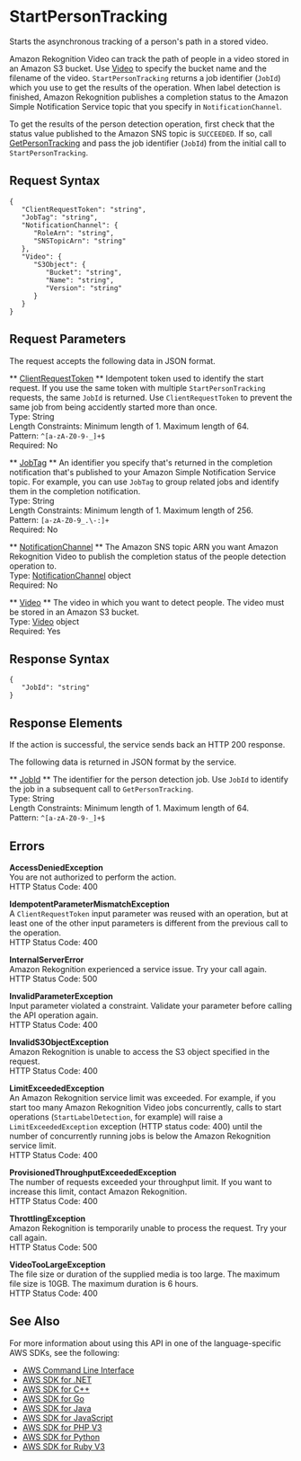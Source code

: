 # StartPersonTracking<a name="API_StartPersonTracking"></a>

Starts the asynchronous tracking of a person's path in a stored video\.

Amazon Rekognition Video can track the path of people in a video stored in an Amazon S3 bucket\. Use [Video](API_Video.md) to specify the bucket name and the filename of the video\. `StartPersonTracking` returns a job identifier \(`JobId`\) which you use to get the results of the operation\. When label detection is finished, Amazon Rekognition publishes a completion status to the Amazon Simple Notification Service topic that you specify in `NotificationChannel`\. 

To get the results of the person detection operation, first check that the status value published to the Amazon SNS topic is `SUCCEEDED`\. If so, call [GetPersonTracking](API_GetPersonTracking.md) and pass the job identifier \(`JobId`\) from the initial call to `StartPersonTracking`\.

## Request Syntax<a name="API_StartPersonTracking_RequestSyntax"></a>

```
{
   "ClientRequestToken": "string",
   "JobTag": "string",
   "NotificationChannel": { 
      "RoleArn": "string",
      "SNSTopicArn": "string"
   },
   "Video": { 
      "S3Object": { 
         "Bucket": "string",
         "Name": "string",
         "Version": "string"
      }
   }
}
```

## Request Parameters<a name="API_StartPersonTracking_RequestParameters"></a>

The request accepts the following data in JSON format\.

 ** [ClientRequestToken](#API_StartPersonTracking_RequestSyntax) **   <a name="rekognition-StartPersonTracking-request-ClientRequestToken"></a>
Idempotent token used to identify the start request\. If you use the same token with multiple `StartPersonTracking` requests, the same `JobId` is returned\. Use `ClientRequestToken` to prevent the same job from being accidently started more than once\.   
Type: String  
Length Constraints: Minimum length of 1\. Maximum length of 64\.  
Pattern: `^[a-zA-Z0-9-_]+$`   
Required: No

 ** [JobTag](#API_StartPersonTracking_RequestSyntax) **   <a name="rekognition-StartPersonTracking-request-JobTag"></a>
An identifier you specify that's returned in the completion notification that's published to your Amazon Simple Notification Service topic\. For example, you can use `JobTag` to group related jobs and identify them in the completion notification\.  
Type: String  
Length Constraints: Minimum length of 1\. Maximum length of 256\.  
Pattern: `[a-zA-Z0-9_.\-:]+`   
Required: No

 ** [NotificationChannel](#API_StartPersonTracking_RequestSyntax) **   <a name="rekognition-StartPersonTracking-request-NotificationChannel"></a>
The Amazon SNS topic ARN you want Amazon Rekognition Video to publish the completion status of the people detection operation to\.  
Type: [NotificationChannel](API_NotificationChannel.md) object  
Required: No

 ** [Video](#API_StartPersonTracking_RequestSyntax) **   <a name="rekognition-StartPersonTracking-request-Video"></a>
The video in which you want to detect people\. The video must be stored in an Amazon S3 bucket\.  
Type: [Video](API_Video.md) object  
Required: Yes

## Response Syntax<a name="API_StartPersonTracking_ResponseSyntax"></a>

```
{
   "JobId": "string"
}
```

## Response Elements<a name="API_StartPersonTracking_ResponseElements"></a>

If the action is successful, the service sends back an HTTP 200 response\.

The following data is returned in JSON format by the service\.

 ** [JobId](#API_StartPersonTracking_ResponseSyntax) **   <a name="rekognition-StartPersonTracking-response-JobId"></a>
The identifier for the person detection job\. Use `JobId` to identify the job in a subsequent call to `GetPersonTracking`\.  
Type: String  
Length Constraints: Minimum length of 1\. Maximum length of 64\.  
Pattern: `^[a-zA-Z0-9-_]+$` 

## Errors<a name="API_StartPersonTracking_Errors"></a>

 **AccessDeniedException**   
You are not authorized to perform the action\.  
HTTP Status Code: 400

 **IdempotentParameterMismatchException**   
A `ClientRequestToken` input parameter was reused with an operation, but at least one of the other input parameters is different from the previous call to the operation\.  
HTTP Status Code: 400

 **InternalServerError**   
Amazon Rekognition experienced a service issue\. Try your call again\.  
HTTP Status Code: 500

 **InvalidParameterException**   
Input parameter violated a constraint\. Validate your parameter before calling the API operation again\.  
HTTP Status Code: 400

 **InvalidS3ObjectException**   
Amazon Rekognition is unable to access the S3 object specified in the request\.  
HTTP Status Code: 400

 **LimitExceededException**   
An Amazon Rekognition service limit was exceeded\. For example, if you start too many Amazon Rekognition Video jobs concurrently, calls to start operations \(`StartLabelDetection`, for example\) will raise a `LimitExceededException` exception \(HTTP status code: 400\) until the number of concurrently running jobs is below the Amazon Rekognition service limit\.   
HTTP Status Code: 400

 **ProvisionedThroughputExceededException**   
The number of requests exceeded your throughput limit\. If you want to increase this limit, contact Amazon Rekognition\.  
HTTP Status Code: 400

 **ThrottlingException**   
Amazon Rekognition is temporarily unable to process the request\. Try your call again\.  
HTTP Status Code: 500

 **VideoTooLargeException**   
The file size or duration of the supplied media is too large\. The maximum file size is 10GB\. The maximum duration is 6 hours\.   
HTTP Status Code: 400

## See Also<a name="API_StartPersonTracking_SeeAlso"></a>

For more information about using this API in one of the language\-specific AWS SDKs, see the following:
+  [AWS Command Line Interface](https://docs.aws.amazon.com/goto/aws-cli/rekognition-2016-06-27/StartPersonTracking) 
+  [AWS SDK for \.NET](https://docs.aws.amazon.com/goto/DotNetSDKV3/rekognition-2016-06-27/StartPersonTracking) 
+  [AWS SDK for C\+\+](https://docs.aws.amazon.com/goto/SdkForCpp/rekognition-2016-06-27/StartPersonTracking) 
+  [AWS SDK for Go](https://docs.aws.amazon.com/goto/SdkForGoV1/rekognition-2016-06-27/StartPersonTracking) 
+  [AWS SDK for Java](https://docs.aws.amazon.com/goto/SdkForJava/rekognition-2016-06-27/StartPersonTracking) 
+  [AWS SDK for JavaScript](https://docs.aws.amazon.com/goto/AWSJavaScriptSDK/rekognition-2016-06-27/StartPersonTracking) 
+  [AWS SDK for PHP V3](https://docs.aws.amazon.com/goto/SdkForPHPV3/rekognition-2016-06-27/StartPersonTracking) 
+  [AWS SDK for Python](https://docs.aws.amazon.com/goto/boto3/rekognition-2016-06-27/StartPersonTracking) 
+  [AWS SDK for Ruby V3](https://docs.aws.amazon.com/goto/SdkForRubyV3/rekognition-2016-06-27/StartPersonTracking) 